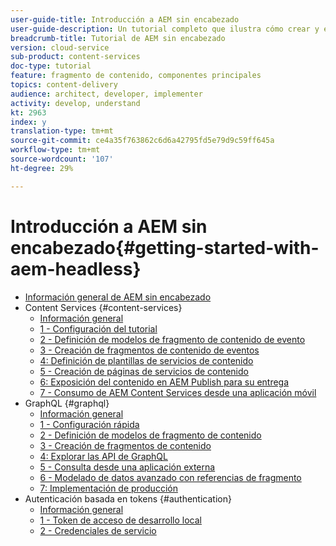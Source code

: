 ```yaml
---
user-guide-title: Introducción a AEM sin encabezado
user-guide-description: Un tutorial completo que ilustra cómo crear y exponer contenido mediante AEM sin encabezado.
breadcrumb-title: Tutorial de AEM sin encabezado
version: cloud-service
sub-product: content-services
doc-type: tutorial
feature: fragmento de contenido, componentes principales
topics: content-delivery
audience: architect, developer, implementer
activity: develop, understand
kt: 2963
index: y
translation-type: tm+mt
source-git-commit: ce4a35f763862c6d6a42795fd5e79d9c59ff645a
workflow-type: tm+mt
source-wordcount: '107'
ht-degree: 29%

---
```



# Introducción a AEM sin encabezado{#getting-started-with-aem-headless}

+ [Información general de AEM sin encabezado](./overview.md)
+ Content Services {#content-services}
   + [Información general](./content-services/overview.md)
   + [1 - Configuración del tutorial](./content-services/chapter-1.md)
   + [2 - Definición de modelos de fragmento de contenido de evento](./content-services/chapter-2.md)
   + [3 - Creación de fragmentos de contenido de eventos](./content-services/chapter-3.md)
   + [4: Definición de plantillas de servicios de contenido](./content-services/chapter-4.md)
   + [5 - Creación de páginas de servicios de contenido](./content-services/chapter-5.md)
   + [6: Exposición del contenido en AEM Publish para su entrega](./content-services/chapter-6.md)
   + [7 - Consumo de AEM Content Services desde una aplicación móvil](./content-services/chapter-7.md)
+ GraphQL {#graphql}
   + [Información general](./graphql/overview.md)
   + [1 - Configuración rápida](./graphql/setup.md)
   + [2 - Definición de modelos de fragmento de contenido](./graphql/content-fragment-models.md)
   + [3 - Creación de fragmentos de contenido](./graphql/author-content-fragments.md)
   + [4: Explorar las API de GraphQL](./graphql/explore-graphql-api.md)
   + [5 - Consulta desde una aplicación externa](./graphql/graphql-and-external-app.md)
   + [6 - Modelado de datos avanzado con referencias de fragmento](./graphql/fragment-references.md)
   + [7: Implementación de producción](./graphql/production-deployment.md)
+ Autenticación basada en tokens {#authentication}
   + [Información general](./authentication/overview.md)
   + [1 - Token de acceso de desarrollo local](./authentication/local-development-access-token.md)
   + [2 - Credenciales de servicio](./authentication/service-credentials.md)